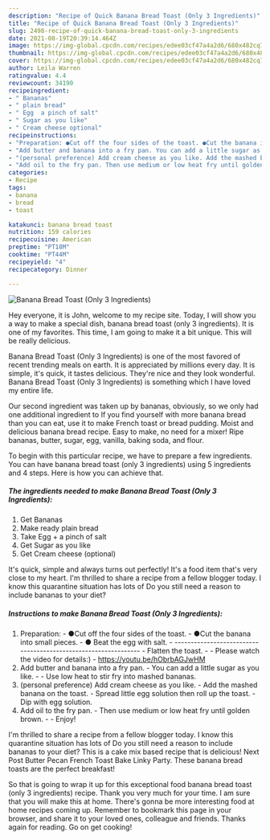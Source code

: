 ```yaml
---
description: "Recipe of Quick Banana Bread Toast (Only 3 Ingredients)"
title: "Recipe of Quick Banana Bread Toast (Only 3 Ingredients)"
slug: 2498-recipe-of-quick-banana-bread-toast-only-3-ingredients
date: 2021-08-19T20:39:14.464Z
image: https://img-global.cpcdn.com/recipes/edee03cf47a4a2d6/680x482cq70/banana-bread-toast-only-3-ingredients-recipe-main-photo.jpg
thumbnail: https://img-global.cpcdn.com/recipes/edee03cf47a4a2d6/680x482cq70/banana-bread-toast-only-3-ingredients-recipe-main-photo.jpg
cover: https://img-global.cpcdn.com/recipes/edee03cf47a4a2d6/680x482cq70/banana-bread-toast-only-3-ingredients-recipe-main-photo.jpg
author: Leila Warren
ratingvalue: 4.4
reviewcount: 34190
recipeingredient:
- " Bananas"
- " plain bread"
- " Egg  a pinch of salt"
- " Sugar as you like"
- " Cream cheese optional"
recipeinstructions:
- "Preparation: ●Cut off the four sides of the toast. ●Cut the banana into small pieces. ● Beat the egg with salt. --------------------------------------------------------------- Flatten the toast.  Please watch the video for details:) https://youtu.be/hObrbAGJwHM"
- "Add butter and banana into a fry pan. You can add a little sugar as you like.  Use low heat to stir fry into mashed bananas."
- "(personal preference) Add cream cheese as you like. Add the mashed banana on the toast. Spread little egg solution then roll up the toast. Dip with egg solution."
- "Add oil to the fry pan. Then use medium or low heat fry until golden brown.  Enjoy!"
categories:
- Recipe
tags:
- banana
- bread
- toast

katakunci: banana bread toast 
nutrition: 159 calories
recipecuisine: American
preptime: "PT18M"
cooktime: "PT44M"
recipeyield: "4"
recipecategory: Dinner

---
```



![Banana Bread Toast (Only 3 Ingredients)](https://img-global.cpcdn.com/recipes/edee03cf47a4a2d6/680x482cq70/banana-bread-toast-only-3-ingredients-recipe-main-photo.jpg)

Hey everyone, it is John, welcome to my recipe site. Today, I will show you a way to make a special dish, banana bread toast (only 3 ingredients). It is one of my favorites. This time, I am going to make it a bit unique. This will be really delicious.

Banana Bread Toast (Only 3 Ingredients) is one of the most favored of recent trending meals on earth. It is appreciated by millions every day. It is simple, it's quick, it tastes delicious. They're nice and they look wonderful. Banana Bread Toast (Only 3 Ingredients) is something which I have loved my entire life.

Our second ingredient was taken up by bananas, obviously, so we only had one additional ingredient to If you find yourself with more banana bread than you can eat, use it to make French toast or bread pudding. Moist and delicious banana bread recipe. Easy to make, no need for a mixer! Ripe bananas, butter, sugar, egg, vanilla, baking soda, and flour.


To begin with this particular recipe, we have to prepare a few ingredients. You can have banana bread toast (only 3 ingredients) using 5 ingredients and 4 steps. Here is how you can achieve that.

<!--inarticleads1-->

##### The ingredients needed to make Banana Bread Toast (Only 3 Ingredients):

1. Get  Bananas
1. Make ready  plain bread
1. Take  Egg + a pinch of salt
1. Get  Sugar as you like
1. Get  Cream cheese (optional)


It&#39;s quick, simple and always turns out perfectly! It&#39;s a food item that&#39;s very close to my heart. I&#39;m thrilled to share a recipe from a fellow blogger today. I know this quarantine situation has lots of Do you still need a reason to include bananas to your diet? 

<!--inarticleads2-->

##### Instructions to make Banana Bread Toast (Only 3 Ingredients):

1. Preparation: - ●Cut off the four sides of the toast. - ●Cut the banana into small pieces. - ● Beat the egg with salt. - --------------------------------------------------------------- - Flatten the toast. -  - Please watch the video for details:) - https://youtu.be/hObrbAGJwHM
1. Add butter and banana into a fry pan. - You can add a little sugar as you like. -  - Use low heat to stir fry into mashed bananas.
1. (personal preference) Add cream cheese as you like. - Add the mashed banana on the toast. - Spread little egg solution then roll up the toast. - Dip with egg solution.
1. Add oil to the fry pan. - Then use medium or low heat fry until golden brown. -  - Enjoy!


I&#39;m thrilled to share a recipe from a fellow blogger today. I know this quarantine situation has lots of Do you still need a reason to include bananas to your diet? This is a cake mix based recipe that is delicious! Next Post Butter Pecan French Toast Bake Linky Party. These banana bread toasts are the perfect breakfast! 

So that is going to wrap it up for this exceptional food banana bread toast (only 3 ingredients) recipe. Thank you very much for your time. I am sure that you will make this at home. There's gonna be more interesting food at home recipes coming up. Remember to bookmark this page in your browser, and share it to your loved ones, colleague and friends. Thanks again for reading. Go on get cooking!
